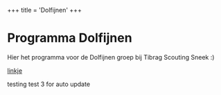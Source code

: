 +++
title = 'Dolfijnen'
+++

# Programma Dolfijnen

Hier het programma voor de Dolfijnen groep bij Tibrag Scouting Sneek :)

[linkje](https://www.google.com)

testing test 3 for auto update
